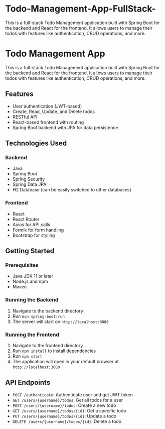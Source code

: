 # Todo-Management-App-FullStack-
This is a full-stack Todo Management application built with Spring Boot for the backend and React for the frontend. It allows users to manage their todos with features like authentication, CRUD operations, and more.

# Todo Management App

This is a full-stack Todo Management application built with Spring Boot for the backend and React for the frontend. It allows users to manage their todos with features like authentication, CRUD operations, and more.

## Features

- User authentication (JWT-based)
- Create, Read, Update, and Delete todos
- RESTful API
- React-based frontend with routing
- Spring Boot backend with JPA for data persistence

## Technologies Used

### Backend
- Java
- Spring Boot
- Spring Security
- Spring Data JPA
- H2 Database (can be easily switched to other databases)

### Frontend
- React
- React Router
- Axios for API calls
- Formik for form handling
- Bootstrap for styling

## Getting Started

### Prerequisites
- Java JDK 11 or later
- Node.js and npm
- Maven

### Running the Backend
1. Navigate to the backend directory
2. Run `mvn spring-boot:run`
3. The server will start on `http://localhost:8080`

### Running the Frontend
1. Navigate to the frontend directory
2. Run `npm install` to install dependencies
3. Run `npm start`
4. The application will open in your default browser at `http://localhost:3000`

## API Endpoints

- `POST /authenticate`: Authenticate user and get JWT token
- `GET /users/{username}/todos`: Get all todos for a user
- `POST /users/{username}/todos`: Create a new todo
- `GET /users/{username}/todos/{id}`: Get a specific todo
- `PUT /users/{username}/todos/{id}`: Update a todo
- `DELETE /users/{username}/todos/{id}`: Delete a todo

